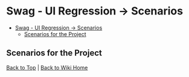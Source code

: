 # Swag - UI Regression -> Scenarios

<!-- TABLE OF CONTENTS -->

- [Swag - UI Regression -> Scenarios](#swag---ui-regression---scenarios)
  - [Scenarios for the Project](#scenarios-for-the-project)

## Scenarios for the Project

[Back to Top](#swag---ui-regression---scenarios) | [Back to Wiki Home](../README.md)
